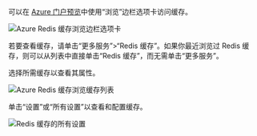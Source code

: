 可以在 [Azure 门户预览](https://portal.azure.cn)中使用“浏览”边栏选项卡访问缓存。

![Azure Redis 缓存浏览边栏选项卡](./media/redis-cache-browse/redis-cache-browse.png)  

若要查看缓存，请单击“更多服务”>“Redis 缓存”。如果你最近浏览过 Redis 缓存，则可以从列表中直接单击“Redis 缓存”，而无需单击“更多服务”。

选择所需缓存以查看其属性。

![Azure Redis 缓存浏览缓存列表](./media/redis-cache-browse/redis-caches.png)  

单击“设置”或“所有设置”以查看和配置缓存。

![Redis 缓存的所有设置](./media/redis-cache-browse/redis-cache-blade.png)  

<!---HONumber=Mooncake_1114_2016-->